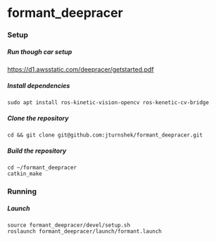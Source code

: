 # formant_deepracer

### Setup
##### Run though car setup 

https://d1.awsstatic.com/deepracer/getstarted.pdf


##### Install dependencies
```
sudo apt install ros-kinetic-vision-opencv ros-kenetic-cv-bridge
```

##### Clone the repository
```
cd && git clone git@github.com:jturnshek/formant_deepracer.git
```

##### Build the repository
```
cd ~/formant_deepracer
catkin_make
```

### Running

##### Launch
```
source formant_deepracer/devel/setup.sh
roslaunch formant_deepracer/launch/formant.launch
```
